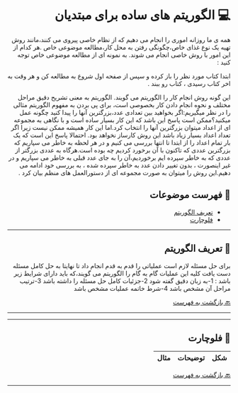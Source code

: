 <div dir="rtl">

# :computer: الگوریتم های ساده برای مبتدیان



همه ی ما روزانه اموری را انجام می دهیم که از نظام خاصی پیروی می کنند،مانند روش تهیه یک نوع غذای خاص،چگونگی رفتن به محل کار،مطالعه موضوعی خاص .هر کدام از این امور با روش خاصی انجام می شوند.
به نمونه ای از مطالعه موضوعی خاص توجه کنید :

ابتدا کتاب مورد نظر را باز کرده و سپس از صفحه اول شروع به مطالعه کن و هر وقت به اخر کتاب رسیدی ، کتاب رو ببند .

این گونه روش انجام کار را الگوریتم می گویند. الگوریتم به معنی تشریح دقیق مراحل مختلف و نحوه انجام دادن کار بخصوصی است،
برای پی بردن به مفهوم الگوریتم مثالی را در نظر میگیریم:اگر بخواهید بین تعدادی عدد،بزرگترین آنها را پیدا کنید چگونه عمل میکنید؟ممکن
است پاسخ این باشد که این کار بسیار ساده است و با نگاهی به مجموعه ای از اعداد میتوان بزرگترین آنها را انتخاب کرد.اما این کار همیشه ممکن نیست زیرا اگر تعداد اعداد بسیار زیاد باشد این روش کارساز نخواهد بود.
احتمالا پاسخ این است که یک بار تمام اعداد را از ابتدا تا انتها بررسی می کنیم و در هر لحظه به خاطر می سپاریم که بزرگترین عددی که تاکنون با آن برخورد کردیم چه بوده است.هرگاه به عددی بزرگتر از عددی که به خاطر سپرده ایم برخوردیم،آن را به جای عدد قبلی به خاطر می سپاریم و در غیر اینصورت ، بدون تغییر دادن عدد به خاطر سپرده شده ، به بررسی خود ادامه می دهیم.این روش را میتوان به صورت مجموعه ای از دستورالعمل های منظم بیان کرد . 

## :mag_right: فهرست موضوعات
* [تعریف الگوریتم](#computer-الگوریتم)
* [فلوچارت](#computer-فلوچارت)




***

## :book: تعریف الگوریتم

برای حل مسئله لازم است عملیاتی را قدم به قدم انجام داد تا نهایتا به حل کامل مسئله دست یافت کلیه این عملیات گام به گام را الگوریتم می گویند،که باید دارای شرایط زیر باشد :
1-به زبان دقیق گفته شود
2-جزئیات کامل حل مسئله را داشته باشد
3-ترتیب مراحل آن مشخص باشد
4-شرط خاتمه عملیات مشخص باشد


[:back: بازگشت به فهرست](#mag_right-فهرست-موضوعات)

 ***
 
 ***

## :book: فلوچارت

 شکل | توضیحات | مثال
 --- | --- | ---


[:back: بازگشت به فهرست](#mag_right-فهرست-موضوعات)
 ***
</div>

